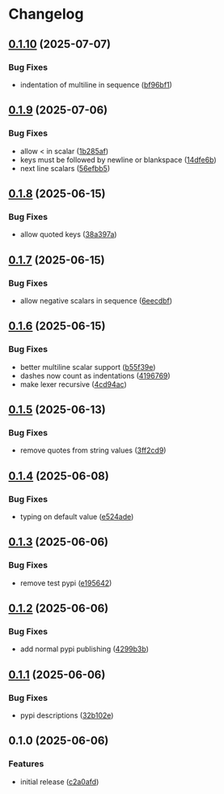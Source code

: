 # Changelog

## [0.1.10](https://github.com/erikmunkby/yamlium/compare/v0.1.9...v0.1.10) (2025-07-07)


### Bug Fixes

* indentation of multiline in sequence ([bf96bf1](https://github.com/erikmunkby/yamlium/commit/bf96bf14c68ece0ec357c12ff2e09cc6110cc289))

## [0.1.9](https://github.com/erikmunkby/yamlium/compare/v0.1.8...v0.1.9) (2025-07-06)


### Bug Fixes

* allow &lt; in scalar ([1b285af](https://github.com/erikmunkby/yamlium/commit/1b285afee431d137f4f80907a7bc76af2025a2ef))
* keys must be followed by newline or blankspace ([14dfe6b](https://github.com/erikmunkby/yamlium/commit/14dfe6b5e8596d5c9fb68c0764f7d9887420a5f7))
* next line scalars ([56efbb5](https://github.com/erikmunkby/yamlium/commit/56efbb5b22130596849a44dfa60edb32b316c5cc))

## [0.1.8](https://github.com/erikmunkby/yamlium/compare/v0.1.7...v0.1.8) (2025-06-15)


### Bug Fixes

* allow quoted keys ([38a397a](https://github.com/erikmunkby/yamlium/commit/38a397a2e5302e34897751ae33033029d617a84b))

## [0.1.7](https://github.com/erikmunkby/yamlium/compare/v0.1.6...v0.1.7) (2025-06-15)


### Bug Fixes

* allow negative scalars in sequence ([6eecdbf](https://github.com/erikmunkby/yamlium/commit/6eecdbf906462d36c52238751edbc0238d8f3d87))

## [0.1.6](https://github.com/erikmunkby/yamlium/compare/v0.1.5...v0.1.6) (2025-06-15)


### Bug Fixes

* better multiline scalar support ([b55f39e](https://github.com/erikmunkby/yamlium/commit/b55f39e172aa3d95008a46859e50783dffb18372))
* dashes now count as indentations ([4196769](https://github.com/erikmunkby/yamlium/commit/41967694d70b75f342ac50d308f9d8ab521fefe2))
* make lexer recursive ([4cd94ac](https://github.com/erikmunkby/yamlium/commit/4cd94ace5af9406c481c4d997b39e2e5d3bdf35e))

## [0.1.5](https://github.com/erikmunkby/yamlium/compare/v0.1.4...v0.1.5) (2025-06-13)


### Bug Fixes

* remove quotes from string values ([3ff2cd9](https://github.com/erikmunkby/yamlium/commit/3ff2cd9390aa2f77adc627cae109722d0643990e))

## [0.1.4](https://github.com/erikmunkby/yamlium/compare/v0.1.3...v0.1.4) (2025-06-08)


### Bug Fixes

* typing on default value ([e524ade](https://github.com/erikmunkby/yamlium/commit/e524adea105d9e0ef9cb6efbe372668e9a7f0f21))

## [0.1.3](https://github.com/erikmunkby/yamlium/compare/v0.1.2...v0.1.3) (2025-06-06)


### Bug Fixes

* remove test pypi ([e195642](https://github.com/erikmunkby/yamlium/commit/e195642eb113eb16df3a440e374112cebc922003))

## [0.1.2](https://github.com/erikmunkby/yamlium/compare/v0.1.1...v0.1.2) (2025-06-06)


### Bug Fixes

* add normal pypi publishing ([4299b3b](https://github.com/erikmunkby/yamlium/commit/4299b3b40bf70b46039ca8d1d18855154b4f169c))

## [0.1.1](https://github.com/erikmunkby/yamlium/compare/v0.1.0...v0.1.1) (2025-06-06)


### Bug Fixes

* pypi descriptions ([32b102e](https://github.com/erikmunkby/yamlium/commit/32b102ecf754f19cf68e8473c8cdf5eb0e07a2a9))

## 0.1.0 (2025-06-06)


### Features

* initial release ([c2a0afd](https://github.com/erikmunkby/yamlium/commit/c2a0afd3f3e4b3b000a9af59dd212418836aa408))
